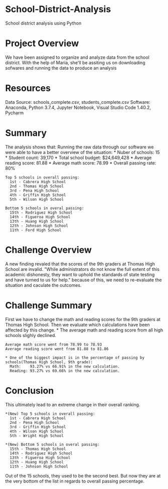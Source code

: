 # School-District-Analysis
School district analysis using Python

# Project Overview
We have been assigned to organize and analyze data from the school district.
With the help of Maria, she'll be assiting us on downloading sofwares and running the data to produce an analysis

# Resources
Data Source: schools_complete.csv, students_complete.csv
Software: Anaconda, Python 3.7.4, Jupyter Notebook, Visual Studio Code 1.40.2, Pycharm

# Summary

  The analysis shows that:
  Running the raw data through our software we were able to have a better overview of the situation:
    * Nuber of schools: 15
    * Student count: 39,170 
    * Total school budget: $24,649,428
    * Average reading score: 81.88
    * Average math score:    78.99
    * Overall passing rate: 80%

    Top 5 schools in overall passing: 
      1st - Cabrera High School 
      2nd - Thomas High School 
      3rd - Pena High School 
      4th - Griffin High School 
      5th - Wilson High School
    
    Bottom 5 schools in overal passing:
      15th - Rodriguez High School 
      14th - Figueroa High School 
      13th - Huang High School 
      12th - Johnson High School 
      11th - Ford High School

# Challenge Overview

  A new finding revaled that the scores of the 9th graders at Thomas High School are invalid. 
  "While administrators do not know the full extent of this academic dishonesty, they want to uphold the standards of state testing and have turned to us for help." because of this, we need to re-evaluate the situation and caculate the outcomes.

# Challenge Summary

  First we have to change the math and reading scores for the 9th graders at Thomas High School.
  Then we evaluate which calculations have been affected by this change.
    * The average math and reading score from all high schools slighly declined.
  
    Average math score went from 78.99 to 78.93
    Average reading score went from 81.88 to 81.86
    
    * One of the biggest impact is in the percentage of passing by schools(Thomas High School, 9th grade):
      Math:    93.27% vs 66.91% in the new calculation.
      Reading: 93.27% vs 69.66% in the new calculation. 

# Conclusion

  This ultimately lead to an extreme change in their overall ranking.
  
    *(New) Top 5 schools in overall passing: 
      1st - Cabrera High School 
      2nd - Pena High School 
      3rd - Griffin High School 
      4th - Wilson High School
      5th - Wright High School
    
    *(New) Bottom 5 schools in overal passing:
      15th - Thomas High School
      14th - Rodriguez High School 
      13th - Figueroa High School 
      12th - Huang High School 
      11th - Johnson High School
    
   Out of the 15 schools, they used to be the second best. But now they are at the very bottom of the list in regards to overall passing percentage.
      
    
